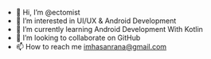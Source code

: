 - 👋 Hi, I’m @ectomist
- 👀 I’m interested in UI/UX & Android Development
- 🌱 I’m currently learning Android Development With Kotlin
- 💞️ I’m looking to collaborate on GitHub
- 📫 How to reach me imhasanrana@gmail.com

<!---
ectomist/ectomist is a ✨ special ✨ repository because its `README.md` (this file) appears on your GitHub profile.
You can click the Preview link to take a look at your changes.
--->
